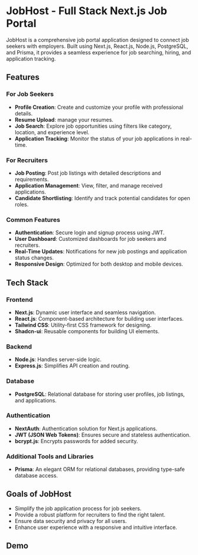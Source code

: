 # JobHost - Full Stack Next.js Job Portal  

JobHost is a comprehensive job portal application designed to connect job seekers with employers. Built using Next.js, React.js, Node.js, PostgreSQL, and Prisma, it provides a seamless experience for job searching, hiring, and application tracking.  

## Features  

### For Job Seekers  
- **Profile Creation**: Create and customize your profile with professional details.  
- **Resume Upload**: manage your resumes.  
- **Job Search**: Explore job opportunities using filters like category, location, and experience level.  
- **Application Tracking**: Monitor the status of your job applications in real-time.  

### For Recruiters  
- **Job Posting**: Post job listings with detailed descriptions and requirements.  
- **Application Management**: View, filter, and manage received applications.  
- **Candidate Shortlisting**: Identify and track potential candidates for open roles.  

### Common Features  
- **Authentication**: Secure login and signup process using JWT.  
- **User Dashboard**: Customized dashboards for job seekers and recruiters.  
- **Real-Time Updates**: Notifications for new job postings and application status changes.  
- **Responsive Design**: Optimized for both desktop and mobile devices.  

## Tech Stack  

### Frontend   
- **Next.js**: Dynamic user interface and seamless navigation.  
- **React.js**: Component-based architecture for building user interfaces.  
- **Tailwind CSS**: Utility-first CSS framework for designing.  
- **Shadcn-ui**: Reusable components for building UI elements.  

### Backend  
- **Node.js**: Handles server-side logic.  
- **Express.js**: Simplifies API creation and routing.  

### Database  
- **PostgreSQL**: Relational database for storing user profiles, job listings, and applications.  

### Authentication   
- **NextAuth**: Authentication solution for Next.js applications.  
- **JWT (JSON Web Tokens)**: Ensures secure and stateless authentication.  
- **bcrypt.js**: Encrypts passwords for added security.  

### Additional Tools and Libraries  
- **Prisma**: An elegant ORM for relational databases, providing type-safe database access.  

## Goals of JobHost   

- Simplify the job application process for job seekers.  
- Provide a robust platform for recruiters to find the right talent.  
- Ensure data security and privacy for all users.  
- Enhance user experience with a responsive and intuitive interface.

## Demo
